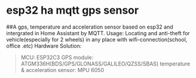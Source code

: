 # esp32 ha mqtt gps sensor
##A gps, temperature and acceleration sensor based on esp32 and intergrated in Home Assistant by MQTT.
Usage: Locating and anti-theft for vehicle(especially for 2 wheels) in any place with wifi-connection(school, office .etc)
Hardware Solution:
>MCU: ESP32C3
>GPS module: ATGM336H(BDS/GPS/GLONASS/GALILEO/QZSS/SBAS)
>temperature & acceleration sensor: MPU 6050
